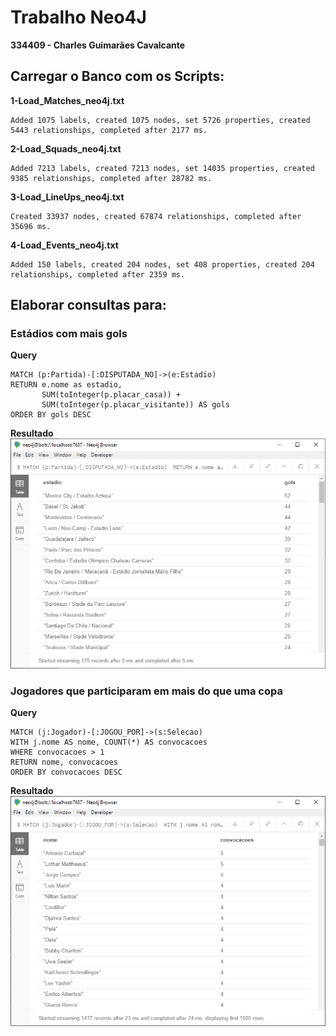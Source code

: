 # Trabalho Neo4J

**334409 - Charles Guimarães Cavalcante**


## Carregar o Banco com os Scripts:

**1-Load_Matches_neo4j.txt**  
```
Added 1075 labels, created 1075 nodes, set 5726 properties, created 5443 relationships, completed after 2177 ms.
```

**2-Load_Squads_neo4j.txt**  
```
Added 7213 labels, created 7213 nodes, set 14035 properties, created 9385 relationships, completed after 28782 ms.
```

**3-Load_LineUps_neo4j.txt**  
```
Created 33937 nodes, created 67874 relationships, completed after 35696 ms.
```

**4-Load_Events_neo4j.txt**  
```
Added 150 labels, created 204 nodes, set 408 properties, created 204 relationships, completed after 2359 ms.
```

## Elaborar consultas para:

### Estádios com mais gols

**Query**  
```
MATCH (p:Partida)-[:DISPUTADA_NO]->(e:Estadio) 
RETURN e.nome as estadio, 
       SUM(toInteger(p.placar_casa)) + 
       SUM(toInteger(p.placar_visitante)) AS gols
ORDER BY gols DESC
```

**Resultado**  
![aula5-trabalho-query1](aula5-trabalho-query1.png)

### Jogadores que participaram em mais do que uma copa

**Query**  
```
MATCH (j:Jogador)-[:JOGOU_POR]->(s:Selecao) 
WITH j.nome AS nome, COUNT(*) AS convocacoes
WHERE convocacoes > 1
RETURN nome, convocacoes
ORDER BY convocacoes DESC
```

**Resultado**  
![aula5-trabalho-query2](aula5-trabalho-query2.png)